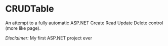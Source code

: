 CRUDTable
=========

An attempt to a fully automatic ASP.NET Create Read Update Delete control (more like page).

*Disclaimer:* My first ASP.NET project ever
